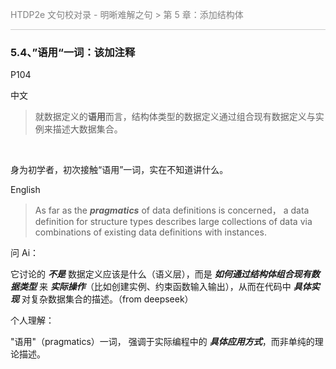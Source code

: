 <span style="color:#808080">HTDP2e 文句校对录 - 明晰难解之句 > 第 5 章：添加结构体</span>

<div style="border-top: 0.8px solid #ccc; margin: 10px 0;"></div>

### 5.4、”语用“一词：该加注释

P104

中文

>就数据定义的**语用**而言，结构体类型的数据定义通过组合现有数据定义与实例来描述大数据集合。

<br>

身为初学者，初次接触“语用”一词，实在不知道讲什么。

English   

>As far as the ***pragmatics*** of data definitions is concerned， a data definition for structure types describes large collections of data via combinations of existing data definitions with instances.
>

问 Ai：   

它讨论的 ***不是*** 数据定义应该是什么（语义层），而是 ***如何通过结构体组合现有数据类型*** 来 ***实际操作***（比如创建实例、约束函数输入输出），从而在代码中 ***具体实现*** 对复杂数据集合的描述。（from deepseek）

个人理解：

"语用"（pragmatics）一词， 强调于实际编程中的 ***具体应用方式***，而非单纯的理论描述。
<br><br>